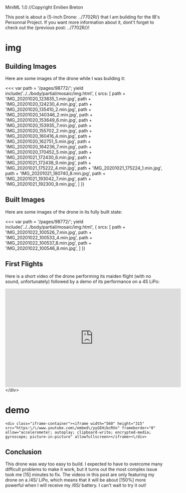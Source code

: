 MiniML 1.0
//Copyright Emilien Breton

This post is about a {5-inch Drone: ../7702R/} that I am building for the IB's Personnal Project. If you want more information about it, dont't forget to check out the {previous post: ../7702R/}!



# img
Building Images
---------------

Here are some images of the drone while I was building it:


<<<
  var path = '/pages/98772/';
  yield include('../../body/partial/mosaic/img.html', {
    srcs: [
      path + 'IMG_20201020_123835_1.min.jpg',
	  path + 'IMG_20201020_124230_4.min.jpg',
	  path + 'IMG_20201020_135410_2.min.jpg',
	  path + 'IMG_20201020_140346_2.min.jpg',
	  path + 'IMG_20201020_153649_6.min.jpg',
	  path + 'IMG_20201020_153935_7.min.jpg',
	  path + 'IMG_20201020_155702_2.min.jpg',
	  path + 'IMG_20201020_160416_4.min.jpg',
	  path + 'IMG_20201020_162751_5.min.jpg',
	  path + 'IMG_20201020_164236_7.min.jpg',
	  path + 'IMG_20201020_170452_5.min.jpg',
	  path + 'IMG_20201021_172430_6.min.jpg',
	  path + 'IMG_20201021_172438_9.min.jpg',
	  path + 'IMG_20201021_175222_4.min.jpg',
	  path + 'IMG_20201021_175224_1.min.jpg',
	  path + 'IMG_20201021_180740_8.min.jpg',
	  path + 'IMG_20201021_193042_7.min.jpg',
	  path + 'IMG_20201021_192300_9.min.jpg',
    ]
  })
>>>

Built Images
------------

Here are some images of the drone in its fully built state:


<<<
  var path = '/pages/98772/';
  yield include('../../body/partial/mosaic/img.html', {
    srcs: [
      path + 'IMG_20201022_100526_7.min.jpg',
	  path + 'IMG_20201022_100533_4.min.jpg',
	  path + 'IMG_20201022_100537_8.min.jpg',
	  path + 'IMG_20201022_100546_8.min.jpg',
    ]
  })
>>>

First Flights
-------------

Here is a short video of the drone performing its maiden flight (with no sound, unfortunately) followed by a demo of its performance on a 4S LiPo:
	<div class="iframe-container"><iframe width="560" height="315" src="https:\/\/www.youtube.com\/embed\/EDZ0F5PxoHg" frameborder="0" allow="accelerometer; autoplay; clipboard-write; encrypted-media; gyroscope; picture-in-picture" allowfullscreen></iframe><\/div>
# demo
	<div class="iframe-container"><iframe width="560" height="315" src="https:\/\/www.youtube.com\/embed\/yyGEHibcRVo" frameborder="0" allow="accelerometer; autoplay; clipboard-write; encrypted-media; gyroscope; picture-in-picture" allowfullscreen></iframe><\/div>

Conclusion
----------

This drone was *way* too easy to build. I expected to have to overcome many difficult problems to make it work, but it turns out the most complex issue took me [15] minutes to fix. The videos in this post are only featuring my drone on a /4S/ LiPo, which means that it will be about [150%] more powerful when I will receive my /6S/ battery. I can't wait to try it out!

